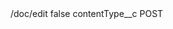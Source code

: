 <?xml version="1.0" encoding="UTF-8"?>
<CustomMetadata xmlns="http://soap.sforce.com/2006/04/metadata" xmlns:xsi="http://www.w3.org/2001/XMLSchema-instance" xmlns:xsd="http://www.w3.org/2001/XMLSchema">
    <label>/doc/edit</label>
    <protected>false</protected>
    <values>
        <field>contentType__c</field>
        <value xsi:type="xsd:string">POST</value>
    </values>
</CustomMetadata>
